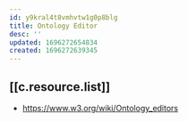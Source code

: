 ```yaml
---
id: y9kral4t8vmhvtw1g0p8blg
title: Ontology Editor
desc: ''
updated: 1696272654834
created: 1696272639345
---
```


## [[c.resource.list]]

- https://www.w3.org/wiki/Ontology_editors